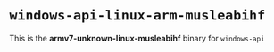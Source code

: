 # `windows-api-linux-arm-musleabihf`

This is the **armv7-unknown-linux-musleabihf** binary for `windows-api`
